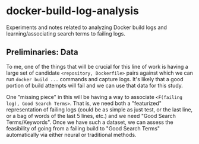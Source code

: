# docker-build-log-analysis
Experiments and notes related to analyzing Docker build logs and learning/associating search terms to failing logs.

## Preliminaries: Data

To me, one of the things that will be crucial for this line of work is having a large set of candidate `<repository, Dockerfile>` pairs against which we can run `docker build ...` commands and capture logs. It's likely that a good portion of build attempts will fail and we can use that data for this study.

One "missing piece" in this will be having a way to associate `<F(failing log), Good Search Terms>`. That is, we need both a "featurized" representation of failing logs (could be as simple as just test, or the last line, or a bag of words of the last 5 lines, etc.) and we need "Good Search Terms/Keywords". Once we have such a dataset, we can assess the feasibility of going from a failing build to "Good Search Terms" automatically via either neural or traditional methods.

